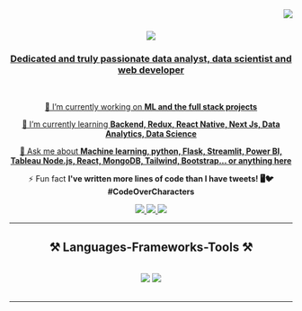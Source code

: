 <img align="right" src="https://visitor-badge.laobi.icu/badge?page_id=Har0311.Har0311" />

<h1 align="center">
  <a href= "https://git.io/typing-svg">
    <img src="https://readme-typing-svg.herokuapp.com/?font=Righteous&size=35&center=true&vCenter=true&width=500&height=70&duration=4500&lines=Hello!+There!+👋;+I'm+Harish+Kumar!;" />
</h1>

<h3 align="center">Dedicated and truly passionate data analyst, data scientist and web developer</h3>

<br/>

<div align="center">
 
 🔭 I’m currently working on **ML and the full stack projects**
 
 🌱 I’m currently learning **Backend, Redux, React Native, Next Js, Data Analytics, Data Science**

💬 Ask me about **Machine learning, python, Flask, Streamlit, Power BI, Tableau Node.js, React, MongoDB, Tailwind, Bootstrap... or anything [here](https://github.com/Har0311/Har0311/issues)**

⚡ Fun fact **I've written more lines of code than I have tweets! 🖥️🐦 #CodeOverCharacters**

 </div>
 
<div align="center"> 
  <a href="mailto:harishkumarnit03112002@gmail.com">
    <img src="https://img.shields.io/badge/Gmail-333333?style=for-the-badge&logo=gmail&logoColor=red" />
  </a>
  <a href="https://www.linkedin.com/in/harish-kumar-5b9197226/" target="_blank">
    <img src="https://img.shields.io/badge/LinkedIn-0077B5?style=for-the-badge&logo=linkedin&logoColor=white" target="_blank" />
  </a>
  <a href="https://har0311.github.io/harishK/" target="_blank">
     <img src="https://img.shields.io/badge/Portfolio-FF5722?style=for-the-badge&logo=todoist&logoColor=white" target="_blank" /> <!-- sqlite, safari, google-chrome are other good icon options -->
  </a>
</div>

 <hr/>
 
<h2 align="center">⚒️ Languages-Frameworks-Tools ⚒️</h2>
<br/>
<div align="center">
    <img src="https://skillicons.dev/icons?i=react,bootstrap,html,css,vscode,github,figma,tailwind,git" />
    <img src="https://skillicons.dev/icons?i=nodejs,python,javascript,express,mongodb,c" /><br>
</div>

<br/>
<hr/>
<br/><br/>

